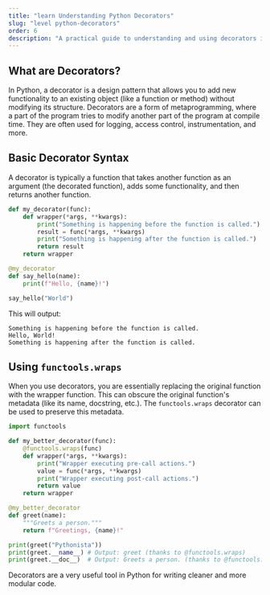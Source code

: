 ```yaml
---
title: "learn Understanding Python Decorators"
slug: "level python-decorators"
order: 6
description: "A practical guide to understanding and using decorators in Python."
---
```


## What are Decorators?

In Python, a decorator is a design pattern that allows you to add new functionality to an existing object (like a function or method) without modifying its structure. Decorators are a form of metaprogramming, where a part of the program tries to modify another part of the program at compile time. They are often used for logging, access control, instrumentation, and more.

## Basic Decorator Syntax

A decorator is typically a function that takes another function as an argument (the decorated function), adds some functionality, and then returns another function.

```python
def my_decorator(func):
    def wrapper(*args, **kwargs):
        print("Something is happening before the function is called.")
        result = func(*args, **kwargs)
        print("Something is happening after the function is called.")
        return result
    return wrapper

@my_decorator
def say_hello(name):
    print(f"Hello, {name}!")

say_hello("World")
```

This will output:
```
Something is happening before the function is called.
Hello, World!
Something is happening after the function is called.
```

## Using `functools.wraps`

When you use decorators, you are essentially replacing the original function with the wrapper function. This can obscure the original function's metadata (like its name, docstring, etc.). The `functools.wraps` decorator can be used to preserve this metadata.

```python
import functools

def my_better_decorator(func):
    @functools.wraps(func)
    def wrapper(*args, **kwargs):
        print("Wrapper executing pre-call actions.")
        value = func(*args, **kwargs)
        print("Wrapper executing post-call actions.")
        return value
    return wrapper

@my_better_decorator
def greet(name):
    """Greets a person."""
    return f"Greetings, {name}!"

print(greet("Pythonista"))
print(greet.__name__) # Output: greet (thanks to @functools.wraps)
print(greet.__doc__)  # Output: Greets a person. (thanks to @functools.wraps)
```

Decorators are a very useful tool in Python for writing cleaner and more modular code.
